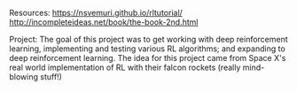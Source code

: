 Resources:
https://nsvemuri.github.io/rltutorial/
http://incompleteideas.net/book/the-book-2nd.html

Project: 
The goal of this project was to get working with deep reinforcement learning, implementing and testing various RL algorithms; and expanding to deep reinforcement learning.
The idea for this project came from Space X's real world implementation of RL with their falcon rockets (really mind-blowing stuff!)
